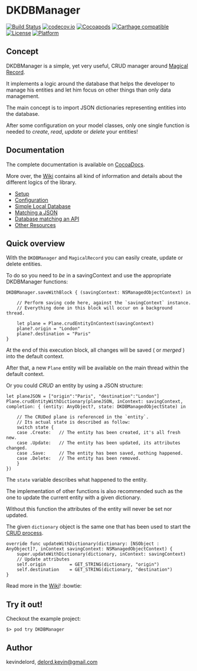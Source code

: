 # DKDBManager

[![Build Status](https://travis-ci.org/kevindelord/DKDBManager.svg?branch=master)](https://travis-ci.org/kevindelord/DKDBManager)
[![codecov.io](https://codecov.io/github/kevindelord/DKDBManager/coverage.svg?branch=master)](https://codecov.io/gh/kevindelord/DKDBManager)
[![Cocoapods](https://img.shields.io/cocoapods/v/DKDBManager.svg?style=flat)](http://cocoadocs.org/docsets/DKDBManager)
[![Carthage compatible](https://img.shields.io/badge/Carthage-compatible-4BC51D.svg?style=flat)](https://github.com/kevindelord/DKDBManager)
[![License](https://img.shields.io/cocoapods/l/DKDBManager.svg?style=flat)](http://cocoadocs.org/docsets/DKDBManager)
[![Platform](https://img.shields.io/cocoapods/p/DKDBManager.svg?style=flat)](http://cocoadocs.org/docsets/DKDBManager)

## Concept

DKDBManager is a simple, yet very useful, CRUD manager around [Magical Record](https://github.com/magicalpanda/MagicalRecord).

It implements a logic around the database that helps the developer to manage his entities and let him focus on other things than only data management.

The main concept is to import JSON dictionaries representing entities into the database.

After some configuration on your model classes, only one single function is needed to _create_, _read_, _update_ or _delete_ your entities!

## Documentation

The complete documentation is available on [CocoaDocs](http://cocoadocs.org/docsets/DKDBManager).

More over, the [Wiki](https://github.com/kevindelord/DKDBManager/wiki) contains all kind of information and details about the different logics of the library.

- [Setup](https://github.com/kevindelord/dkdbmanager/wiki#setup)
- [Configuration](https://github.com/kevindelord/dkdbmanager/wiki#configuration)
- [Simple Local Database](https://github.com/kevindelord/dkdbmanager/wiki#simple-local-database)
- [Matching a JSON](https://github.com/kevindelord/dkdbmanager/wiki#matching-a-json)
- [Database matching an API](https://github.com/kevindelord/dkdbmanager/wiki#database-matching-an-api)
- [Other Resources](https://github.com/kevindelord/dkdbmanager/wiki#other-resources)

## Quick overview

With the `DKDBManager` and `MagicalRecord` you can easily create, update or delete entities.

To do so you need to _be_ in a savingContext and use the appropriate DKDBManager functions:

	DKDBManager.saveWithBlock { (savingContext: NSManagedObjectContext) in

        // Perform saving code here, against the `savingContext` instance.
        // Everything done in this block will occur on a background thread.

		let plane = Plane.crudEntityInContext(savingContext)
		plane?.origin = "London"
        plane?.destination = "Paris"
	}

At the end of this execution block, all changes will be saved ( or _merged_ ) into the default context.

After that, a new `Plane` entity will be available on the main thread within the default context.

Or you could _CRUD_ an entity by using a JSON structure:

	let planeJSON = ["origin":"Paris", "destination":"London"]
	Plane.crudEntityWithDictionary(planeJSON, inContext: savingContext, completion: { (entity: AnyObject?, state: DKDBManagedObjectState) in

		// The CRUDed plane is referenced in the `entity`.
		// Its actual state is described as follow:
		switch state {
		case .Create:	// The entity has been created, it's all fresh new.
		case .Update:	// The entity has been updated, its attributes changed.
		case .Save:		// The entity has been saved, nothing happened.
		case .Delete:	// The entity has been removed.
		}
	})

The `state` variable describes what happened to the entity.

The implementation of other functions is also recommended such as the one to update the current entity with a given dictionary.

Without this function the attributes of the entity will never be set nor updated.

The given `dictionary` object is the same one that has been used to start the [CRUD process](https://github.com/kevindelord/DKDBManager/wiki/CRUD-Entities-From-JSON).

	override func updateWithDictionary(dictionary: [NSObject : AnyObject]?, inContext savingContext: NSManagedObjectContext) {
		super.updateWithDictionary(dictionary, inContext: savingContext)
		// Update attributes
		self.origin 		= GET_STRING(dictionary, "origin")
		self.destination 	= GET_STRING(dictionary, "destination")
	}

Read more in the [Wiki](https://github.com/kevindelord/DKDBManager/wiki)! :bowtie:

## Try it out!

Checkout the example project:

	$> pod try DKDBManager

## Author

kevindelord, delord.kevin@gmail.com
